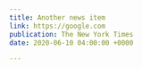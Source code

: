 ```yaml
---
title: Another news item
link: https://google.com
publication: The New York Times
date: 2020-06-10 04:00:00 +0000

---
```

